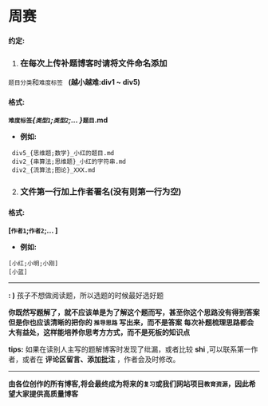 # 周赛
#### 约定:
1. ### 在每次上传补题博客时请将文件命名添加
`题目分类`和`难度标签 ` __(越小越难:div1 ~ div5)__
#### 格式:

**`难度标签`_{`类型1`;`类型2`;... }_`题目`.md**

- **例如:** 
```
 div5_{思维题;数学}_小红的题目.md
 div2_{串算法;思维题}_小红的字符串.md
 div2_{流算法;图论}_XXX.md
```
2. ### 文件第一行加上作者署名(没有则第一行为空)
#### 格式:

**[`作者1`;`作者2`;... ]**
- **例如:** 
```
[小红;小明;小刚]
[小蓝]
```

---

**: )**  孩子不想做阅读题，所以选题的时候最好选好题



**你既然写题解了，就不应该单是为了解这个题而写，甚至你这个思路没有得到答案**
**但是你也应该清晰的把你的 `推导思路` 写出来，而不是答案**
**每次补题梳理思路都会大有益处，这样能培养你思考方方式，而不是死板的知识点**

**tips:**
如果在读别人主写的题解博客时发现了纰漏，或者比较 __shi__ ,可以联系第一作者，或者在 __评论区留言、添加批注__ ，作者会及时修改。

---
**由各位创作的所有博客,将会最终成为将来的`复习`或我们网站项目`教育资源`，因此希望大家提供高质量博客**